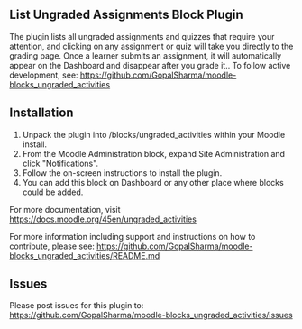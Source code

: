 ## List Ungraded Assignments Block Plugin

The plugin lists all ungraded assignments and quizzes that require your attention, and clicking on any assignment or quiz will take you directly to the grading page. Once a learner submits an assignment, it will automatically appear on the Dashboard and disappear after you grade it.. To follow active development, see: https://github.com/GopalSharma/moodle-blocks_ungraded_activities

## Installation

1. Unpack the plugin into /blocks/ungraded_activities within your Moodle install.
2. From the Moodle Administration block, expand Site Administration and click "Notifications".
3. Follow the on-screen instructions to install the plugin.
5. You can add this block on Dashboard or any other place where blocks could be added.

For more documentation, visit https://docs.moodle.org/45en/ungraded_activities

For more information including support and instructions on how to contribute, please see: https://github.com/GopalSharma/moodle-blocks_ungraded_activities/README.md


## Issues
Please post issues for this plugin to: https://github.com/GopalSharma/moodle-blocks_ungraded_activities/issues
